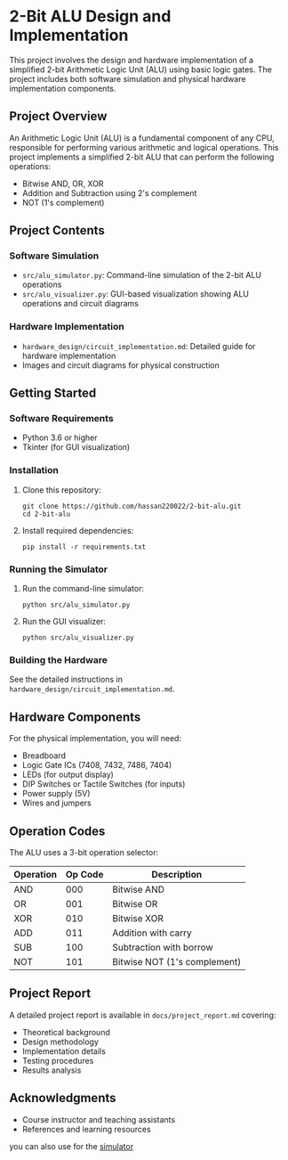 # 2-Bit ALU Design and Implementation

This project involves the design and hardware implementation of a simplified 2-bit Arithmetic Logic Unit (ALU) using basic logic gates. The project includes both software simulation and physical hardware implementation components.

## Project Overview

An Arithmetic Logic Unit (ALU) is a fundamental component of any CPU, responsible for performing various arithmetic and logical operations. This project implements a simplified 2-bit ALU that can perform the following operations:

- Bitwise AND, OR, XOR
- Addition and Subtraction using 2's complement
- NOT (1's complement)

## Project Contents

### Software Simulation

- `src/alu_simulator.py`: Command-line simulation of the 2-bit ALU operations
- `src/alu_visualizer.py`: GUI-based visualization showing ALU operations and circuit diagrams

### Hardware Implementation

- `hardware_design/circuit_implementation.md`: Detailed guide for hardware implementation
- Images and circuit diagrams for physical construction

## Getting Started

### Software Requirements

- Python 3.6 or higher
- Tkinter (for GUI visualization)

### Installation

1. Clone this repository:
   ```
   git clone https://github.com/hassan220022/2-bit-alu.git
   cd 2-bit-alu
   ```

2. Install required dependencies:
   ```
   pip install -r requirements.txt
   ```

### Running the Simulator

1. Run the command-line simulator:
   ```
   python src/alu_simulator.py
   ```

2. Run the GUI visualizer:
   ```
   python src/alu_visualizer.py
   ```

### Building the Hardware

See the detailed instructions in `hardware_design/circuit_implementation.md`.

## Hardware Components

For the physical implementation, you will need:

- Breadboard
- Logic Gate ICs (7408, 7432, 7486, 7404)
- LEDs (for output display)
- DIP Switches or Tactile Switches (for inputs)
- Power supply (5V)
- Wires and jumpers

## Operation Codes

The ALU uses a 3-bit operation selector:

| Operation | Op Code | Description |
|-----------|---------|-------------|
| AND       | 000     | Bitwise AND |
| OR        | 001     | Bitwise OR  |
| XOR       | 010     | Bitwise XOR |
| ADD       | 011     | Addition with carry |
| SUB       | 100     | Subtraction with borrow |
| NOT       | 101     | Bitwise NOT (1's complement) |

## Project Report

A detailed project report is available in `docs/project_report.md` covering:
- Theoretical background
- Design methodology
- Implementation details
- Testing procedures
- Results analysis

## Acknowledgments

- Course instructor and teaching assistants
- References and learning resources


you can also use for the [simulator](https://claude.ai/public/artifacts/ea8579f5-8a7f-4332-8920-95c36823ea32)